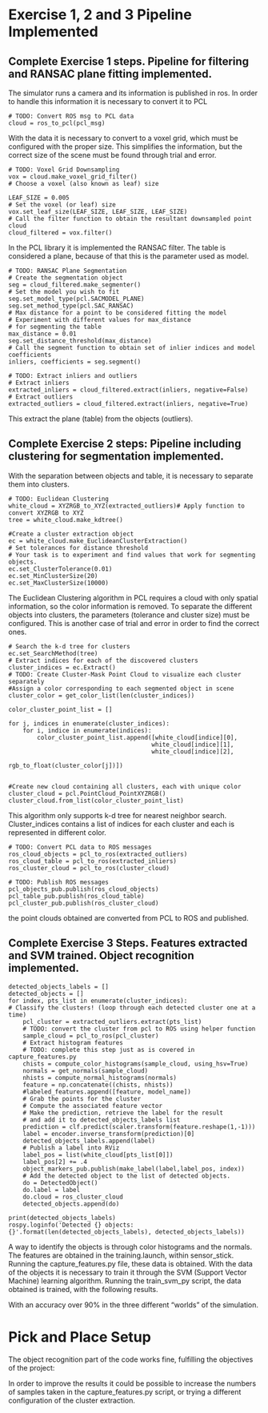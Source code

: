 # Exercise 1, 2 and 3 Pipeline Implemented
## Complete Exercise 1 steps. Pipeline for filtering and RANSAC plane fitting implemented.

The simulator runs a camera and its information is published in ros. In order to handle this information it is necessary to convert it to PCL

    # TODO: Convert ROS msg to PCL data
    cloud = ros_to_pcl(pcl_msg)


With the data it is necessary to convert to a voxel grid, which must be configured with the proper size. This simplifies the information, but the correct size of the scene must be found through trial and error.

    # TODO: Voxel Grid Downsampling
    vox = cloud.make_voxel_grid_filter()
    # Choose a voxel (also known as leaf) size

    LEAF_SIZE = 0.005
    # Set the voxel (or leaf) size
    vox.set_leaf_size(LEAF_SIZE, LEAF_SIZE, LEAF_SIZE)
    # Call the filter function to obtain the resultant downsampled point cloud
    cloud_filtered = vox.filter()


In the PCL library it is implemented the RANSAC filter. The table is considered a plane, because of that this is the parameter used as model. 

    # TODO: RANSAC Plane Segmentation
    # Create the segmentation object
    seg = cloud_filtered.make_segmenter()
    # Set the model you wish to fit
    seg.set_model_type(pcl.SACMODEL_PLANE)
    seg.set_method_type(pcl.SAC_RANSAC)
    # Max distance for a point to be considered fitting the model
    # Experiment with different values for max_distance
    # for segmenting the table
    max_distance = 0.01
    seg.set_distance_threshold(max_distance)
    # Call the segment function to obtain set of inlier indices and model coefficients
    inliers, coefficients = seg.segment()

    # TODO: Extract inliers and outliers
    # Extract inliers
    extracted_inliers = cloud_filtered.extract(inliers, negative=False)
    # Extract outliers
    extracted_outliers = cloud_filtered.extract(inliers, negative=True)

This extract the plane (table) from the objects (outliers). 

## Complete Exercise 2 steps: Pipeline including clustering for segmentation implemented.

With the separation between objects and table, it is necessary to separate them into clusters.

    # TODO: Euclidean Clustering
    white_cloud = XYZRGB_to_XYZ(extracted_outliers)# Apply function to convert XYZRGB to XYZ
    tree = white_cloud.make_kdtree()

    #Create a cluster extraction object
    ec = white_cloud.make_EuclideanClusterExtraction()
    # Set tolerances for distance threshold
    # Your task is to experiment and find values that work for segmenting objects.
    ec.set_ClusterTolerance(0.01)
    ec.set_MinClusterSize(20)
    ec.set_MaxClusterSize(10000)


The Euclidean Clustering algorithm in PCL requires a cloud with only spatial information, so the color information is removed. To separate the different objects into clusters, the parameters (tolerance and cluster size) must be configured. This is another case of trial and error in order to find the correct ones.

    # Search the k-d tree for clusters
    ec.set_SearchMethod(tree)
    # Extract indices for each of the discovered clusters
    cluster_indices = ec.Extract()    
    # TODO: Create Cluster-Mask Point Cloud to visualize each cluster separately
    #Assign a color corresponding to each segmented object in scene
    cluster_color = get_color_list(len(cluster_indices))

    color_cluster_point_list = []

    for j, indices in enumerate(cluster_indices):
        for i, indice in enumerate(indices):
            color_cluster_point_list.append([white_cloud[indice][0],
                                            white_cloud[indice][1],
                                            white_cloud[indice][2],
                                            rgb_to_float(cluster_color[j])])


    #Create new cloud containing all clusters, each with unique color
    cluster_cloud = pcl.PointCloud_PointXYZRGB()
    cluster_cloud.from_list(color_cluster_point_list)

This algorithm only supports k-d tree for nearest neighbor search. Cluster_indices contains a list of indices for each cluster and each is represented in different color.

    # TODO: Convert PCL data to ROS messages
    ros_cloud_objects = pcl_to_ros(extracted_outliers)
    ros_cloud_table = pcl_to_ros(extracted_inliers)
    ros_cluster_cloud = pcl_to_ros(cluster_cloud)

    # TODO: Publish ROS messages
    pcl_objects_pub.publish(ros_cloud_objects)
    pcl_table_pub.publish(ros_cloud_table)
    pcl_cluster_pub.publish(ros_cluster_cloud)

the point clouds obtained are converted from PCL to ROS and published.


## Complete Exercise 3 Steps. Features extracted and SVM trained. Object recognition implemented.


    detected_objects_labels = []
    detected_objects = []
    for index, pts_list in enumerate(cluster_indices):
    # Classify the clusters! (loop through each detected cluster one at a time)
        pcl_cluster = extracted_outliers.extract(pts_list)
        # TODO: convert the cluster from pcl to ROS using helper function
        sample_cloud = pcl_to_ros(pcl_cluster)
        # Extract histogram features
        # TODO: complete this step just as is covered in capture_features.py
        chists = compute_color_histograms(sample_cloud, using_hsv=True)
        normals = get_normals(sample_cloud)
        nhists = compute_normal_histograms(normals)
        feature = np.concatenate((chists, nhists))
        #labeled_features.append([feature, model_name])
        # Grab the points for the cluster
        # Compute the associated feature vector
        # Make the prediction, retrieve the label for the result
        # and add it to detected_objects_labels list
        prediction = clf.predict(scaler.transform(feature.reshape(1,-1)))
        label = encoder.inverse_transform(prediction)[0]
        detected_objects_labels.append(label)
        # Publish a label into RViz
        label_pos = list(white_cloud[pts_list[0]])
        label_pos[2] += .4
        object_markers_pub.publish(make_label(label,label_pos, index))
        # Add the detected object to the list of detected objects.
        do = DetectedObject()
        do.label = label
        do.cloud = ros_cluster_cloud
        detected_objects.append(do)

    print(detected_objects_labels)
    rospy.loginfo('Detected {} objects: {}'.format(len(detected_objects_labels), detected_objects_labels))


A way to identify the objects is through color histograms and the normals. The features are obtained in the training.launch, within sensor_stick. Running the capture_features.py file, these data is obtained.
With the data of the objects it is necessary to train it through the SVM (Support Vector Machine) learning algorithm. Running the train_svm_py script, the data obtained is trained, with the following results.






With an accuracy over 90% in the three different “worlds” of the simulation.


# Pick and Place Setup



The object recognition part of the code works fine, fulfilling the objectives of the project:







In order to improve the results it could be possible to increase the numbers of samples taken in the capture_features.py script, or trying a different configuration of the cluster extraction.

